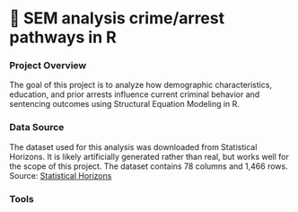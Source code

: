 # 📰 SEM analysis crime/arrest pathways in R
### Project Overview
The goal of this project is to analyze how demographic characteristics, education, and prior arrests influence current criminal behavior and sentencing outcomes using Structural Equation Modeling in R.

### Data Source
The dataset used for this analysis was downloaded from Statistical Horizons. It is likely artificially generated rather than real, but works well for the scope of this project. The dataset contains 78 columns and 1,466 rows.<br>
Source: <a href="https://statisticalhorizons.com/resources/data-sets/"> Statistical Horizons</a>

### Tools
